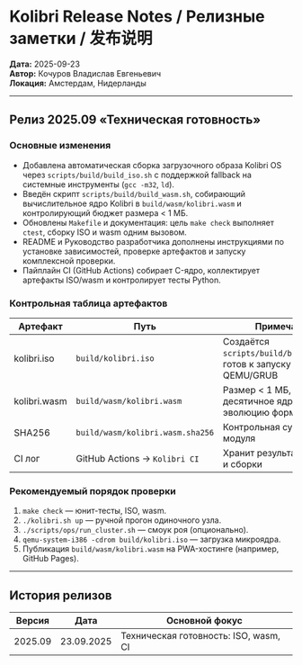 # Kolibri Release Notes / Релизные заметки / 发布说明

**Дата:** 2025-09-23  
**Автор:** Кочуров Владислав Евгеньевич  
**Локация:** Амстердам, Нидерланды

---

## Релиз 2025.09 «Техническая готовность»

### Основные изменения

- Добавлена автоматическая сборка загрузочного образа Kolibri OS через `scripts/build/build_iso.sh` с поддержкой
  fallback на системные инструменты (`gcc -m32`, `ld`).
- Введён скрипт `scripts/build/build_wasm.sh`, собирающий вычислительное ядро Kolibri в `build/wasm/kolibri.wasm`
  и контролирующий бюджет размера < 1 МБ.
- Обновлены `Makefile` и документация: цель `make check` выполняет `ctest`, сборку ISO и wasm одним вызовом.
- README и Руководство разработчика дополнены инструкциями по установке зависимостей, проверке артефактов и
  запуску комплексной проверки.
- Пайплайн CI (GitHub Actions) собирает C-ядро, коллектирует артефакты ISO/wasm и контролирует тесты Python.

### Контрольная таблица артефактов

| Артефакт | Путь | Примечание |
|----------|------|------------|
| kolibri.iso | `build/kolibri.iso` | Создаётся `scripts/build/build_iso.sh`, готов к запуску в QEMU/GRUB |
| kolibri.wasm | `build/wasm/kolibri.wasm` | Размер < 1 МБ, включает десятичное ядро и эволюцию формул |
| SHA256 | `build/wasm/kolibri.wasm.sha256` | Контрольная сумма wasm-модуля |
| CI лог | GitHub Actions → `Kolibri CI` | Хранит результаты тестов и сборки |

### Рекомендуемый порядок проверки

1. `make check` — юнит-тесты, ISO, wasm.
2. `./kolibri.sh up` — ручной прогон одиночного узла.
3. `./scripts/ops/run_cluster.sh` — смоук роя (опционально).
4. `qemu-system-i386 -cdrom build/kolibri.iso` — загрузка микроядра.
5. Публикация `build/wasm/kolibri.wasm` на PWA-хостинге (например, GitHub Pages).

---

## История релизов

| Версия | Дата | Основной фокус |
|--------|------|----------------|
| 2025.09 | 23.09.2025 | Техническая готовность: ISO, wasm, CI |

